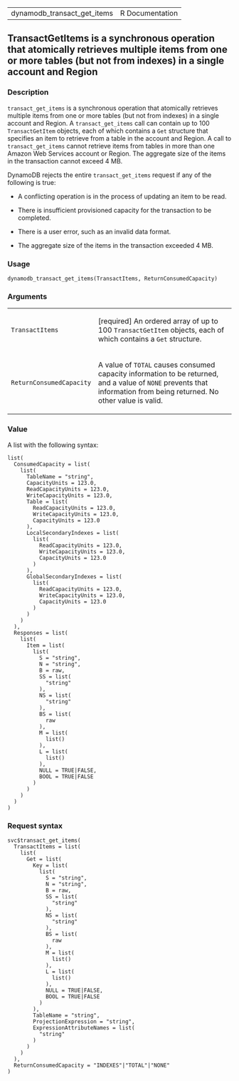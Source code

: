 <table style="width: 100%;">
<tbody>
<tr class="odd">
<td>dynamodb_transact_get_items</td>
<td style="text-align: right;">R Documentation</td>
</tr>
</tbody>
</table>

## TransactGetItems is a synchronous operation that atomically retrieves multiple items from one or more tables (but not from indexes) in a single account and Region

### Description

`transact_get_items` is a synchronous operation that atomically
retrieves multiple items from one or more tables (but not from indexes)
in a single account and Region. A `transact_get_items` call can contain
up to 100 `TransactGetItem` objects, each of which contains a `Get`
structure that specifies an item to retrieve from a table in the account
and Region. A call to `transact_get_items` cannot retrieve items from
tables in more than one Amazon Web Services account or Region. The
aggregate size of the items in the transaction cannot exceed 4 MB.

DynamoDB rejects the entire `transact_get_items` request if any of the
following is true:

-   A conflicting operation is in the process of updating an item to be
    read.

-   There is insufficient provisioned capacity for the transaction to be
    completed.

-   There is a user error, such as an invalid data format.

-   The aggregate size of the items in the transaction exceeded 4 MB.

### Usage

    dynamodb_transact_get_items(TransactItems, ReturnConsumedCapacity)

### Arguments

<table>
<colgroup>
<col style="width: 35%" />
<col style="width: 65%" />
</colgroup>
<tbody>
<tr class="odd">
<td><code
id="dynamodb_transact_get_items_:_TransactItems">TransactItems</code></td>
<td><p>[required] An ordered array of up to 100
<code>TransactGetItem</code> objects, each of which contains a
<code>Get</code> structure.</p></td>
</tr>
<tr class="even">
<td><code
id="dynamodb_transact_get_items_:_ReturnConsumedCapacity">ReturnConsumedCapacity</code></td>
<td><p>A value of <code>TOTAL</code> causes consumed capacity
information to be returned, and a value of <code>NONE</code> prevents
that information from being returned. No other value is valid.</p></td>
</tr>
</tbody>
</table>

### Value

A list with the following syntax:

    list(
      ConsumedCapacity = list(
        list(
          TableName = "string",
          CapacityUnits = 123.0,
          ReadCapacityUnits = 123.0,
          WriteCapacityUnits = 123.0,
          Table = list(
            ReadCapacityUnits = 123.0,
            WriteCapacityUnits = 123.0,
            CapacityUnits = 123.0
          ),
          LocalSecondaryIndexes = list(
            list(
              ReadCapacityUnits = 123.0,
              WriteCapacityUnits = 123.0,
              CapacityUnits = 123.0
            )
          ),
          GlobalSecondaryIndexes = list(
            list(
              ReadCapacityUnits = 123.0,
              WriteCapacityUnits = 123.0,
              CapacityUnits = 123.0
            )
          )
        )
      ),
      Responses = list(
        list(
          Item = list(
            list(
              S = "string",
              N = "string",
              B = raw,
              SS = list(
                "string"
              ),
              NS = list(
                "string"
              ),
              BS = list(
                raw
              ),
              M = list(
                list()
              ),
              L = list(
                list()
              ),
              NULL = TRUE|FALSE,
              BOOL = TRUE|FALSE
            )
          )
        )
      )
    )

### Request syntax

    svc$transact_get_items(
      TransactItems = list(
        list(
          Get = list(
            Key = list(
              list(
                S = "string",
                N = "string",
                B = raw,
                SS = list(
                  "string"
                ),
                NS = list(
                  "string"
                ),
                BS = list(
                  raw
                ),
                M = list(
                  list()
                ),
                L = list(
                  list()
                ),
                NULL = TRUE|FALSE,
                BOOL = TRUE|FALSE
              )
            ),
            TableName = "string",
            ProjectionExpression = "string",
            ExpressionAttributeNames = list(
              "string"
            )
          )
        )
      ),
      ReturnConsumedCapacity = "INDEXES"|"TOTAL"|"NONE"
    )
